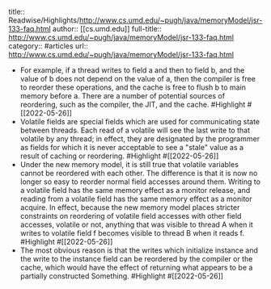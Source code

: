 title:: Readwise/Highlights/http://www.cs.umd.edu/~pugh/java/memoryModel/jsr-133-faq.html
author:: [[cs.umd.edu]]
full-title:: http://www.cs.umd.edu/~pugh/java/memoryModel/jsr-133-faq.html
category:: #articles
url:: http://www.cs.umd.edu/~pugh/java/memoryModel/jsr-133-faq.html

- For example, if a thread writes to field
  a and then to field b, and the value of b
  does not depend on the value of a, then the compiler is free
  to reorder these operations, and the cache is free to flush b
  to main memory before a. There are a number of potential
  sources of reordering, such as the compiler, the JIT, and the
  cache. #Highlight #[[2022-05-26]]
- Volatile fields are special fields which are used for communicating state between threads. Each read of a volatile will see the last write to that volatile by any thread; in effect, they are designated by the programmer as fields for which it is never acceptable to see a "stale" value as a result of caching or reordering. #Highlight #[[2022-05-26]]
- Under the new memory model, it is still true that volatile variables cannot be reordered with each other. The difference is that it is now no longer so easy to reorder normal field accesses around them. Writing
  to a volatile field has the same memory effect as a monitor release,
  and reading from a volatile field has the same memory effect as a monitor
  acquire. In effect, because the new memory model places stricter
  constraints on reordering of volatile field accesses with other field
  accesses, volatile or not, anything that was visible to thread A when
  it writes to volatile field f becomes visible to thread B when it
  reads f. #Highlight #[[2022-05-26]]
- The most obvious reason is that the writes which initialize instance and the write to the instance field can be reordered by the compiler
  or the cache, which would have the effect of returning what appears to
  be a partially constructed Something. #Highlight #[[2022-05-26]]